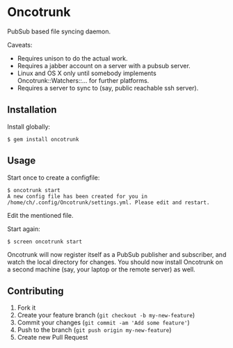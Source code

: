 # Oncotrunk

PubSub based file syncing daemon.

Caveats:

- Requires unison to do the actual work.
- Requires a jabber account on a server with a pubsub server.
- Linux and OS X only until somebody implements Oncotrunk::Watchers::... for further platforms.
- Requires a server to sync to (say, public reachable ssh server).

## Installation

Install globally:

    $ gem install oncotrunk

## Usage

Start once to create a configfile:

    $ oncotrunk start
    A new config file has been created for you in /home/ch/.config/Oncotrunk/settings.yml. Please edit and restart.

Edit the mentioned file.

Start again:

    $ screen oncotrunk start

Oncotrunk will now register itself as a PubSub publisher and subscriber, and watch the local directory for changes.
You should now install Oncotrunk on a second machine (say, your laptop or the remote server) as well.


## Contributing

1. Fork it
2. Create your feature branch (`git checkout -b my-new-feature`)
3. Commit your changes (`git commit -am 'Add some feature'`)
4. Push to the branch (`git push origin my-new-feature`)
5. Create new Pull Request

